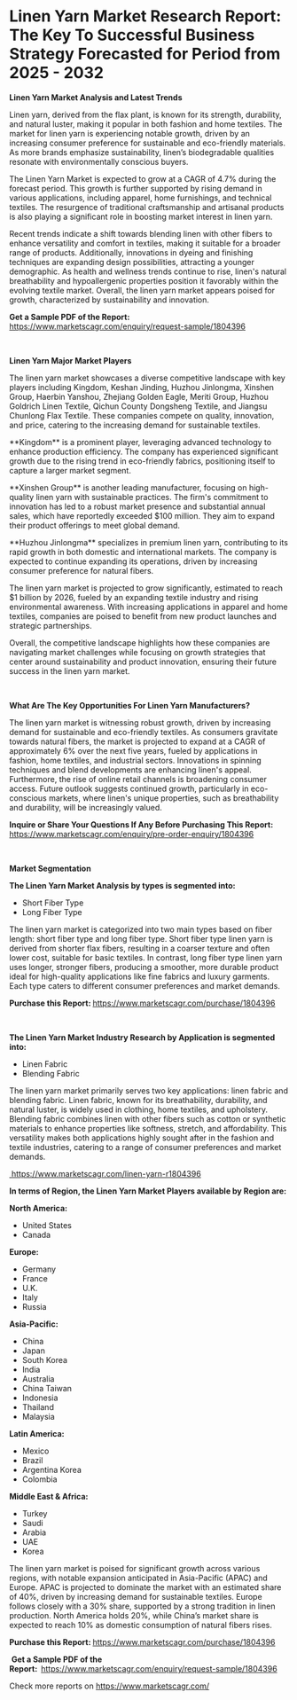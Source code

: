 <p><h1>Linen Yarn Market Research Report: The Key To Successful Business Strategy Forecasted for Period from 2025 - 2032</h1></p><p><strong>Linen Yarn Market Analysis and Latest Trends</strong></p>
<p><p>Linen yarn, derived from the flax plant, is known for its strength, durability, and natural luster, making it popular in both fashion and home textiles. The market for linen yarn is experiencing notable growth, driven by an increasing consumer preference for sustainable and eco-friendly materials. As more brands emphasize sustainability, linen’s biodegradable qualities resonate with environmentally conscious buyers. </p><p>The Linen Yarn Market is expected to grow at a CAGR of 4.7% during the forecast period. This growth is further supported by rising demand in various applications, including apparel, home furnishings, and technical textiles. The resurgence of traditional craftsmanship and artisanal products is also playing a significant role in boosting market interest in linen yarn.</p><p>Recent trends indicate a shift towards blending linen with other fibers to enhance versatility and comfort in textiles, making it suitable for a broader range of products. Additionally, innovations in dyeing and finishing techniques are expanding design possibilities, attracting a younger demographic. As health and wellness trends continue to rise, linen's natural breathability and hypoallergenic properties position it favorably within the evolving textile market. Overall, the linen yarn market appears poised for growth, characterized by sustainability and innovation.</p></p>
<p><strong>Get a Sample PDF of the Report:&nbsp;</strong> <a href="https://www.marketscagr.com/enquiry/request-sample/1804396?utm_campaign=1902&utm_medium=2&utm_source=Github&utm_content=ia&utm_term=07022025&utm_id=linen-yarn">https://www.marketscagr.com/enquiry/request-sample/1804396</a></p>
<p>&nbsp;</p>
<p><strong>Linen Yarn Major Market Players</strong></p>
<p><p>The linen yarn market showcases a diverse competitive landscape with key players including Kingdom, Keshan Jinding, Huzhou Jinlongma, Xinshen Group, Haerbin Yanshou, Zhejiang Golden Eagle, Meriti Group, Huzhou Goldrich Linen Textile, Qichun County Dongsheng Textile, and Jiangsu Chunlong Flax Textile. These companies compete on quality, innovation, and price, catering to the increasing demand for sustainable textiles.</p><p>**Kingdom** is a prominent player, leveraging advanced technology to enhance production efficiency. The company has experienced significant growth due to the rising trend in eco-friendly fabrics, positioning itself to capture a larger market segment. </p><p>**Xinshen Group** is another leading manufacturer, focusing on high-quality linen yarn with sustainable practices. The firm's commitment to innovation has led to a robust market presence and substantial annual sales, which have reportedly exceeded $100 million. They aim to expand their product offerings to meet global demand.</p><p>**Huzhou Jinlongma** specializes in premium linen yarn, contributing to its rapid growth in both domestic and international markets. The company is expected to continue expanding its operations, driven by increasing consumer preference for natural fibers.</p><p>The linen yarn market is projected to grow significantly, estimated to reach $1 billion by 2026, fueled by an expanding textile industry and rising environmental awareness. With increasing applications in apparel and home textiles, companies are poised to benefit from new product launches and strategic partnerships.</p><p>Overall, the competitive landscape highlights how these companies are navigating market challenges while focusing on growth strategies that center around sustainability and product innovation, ensuring their future success in the linen yarn market.</p></p>
<p>&nbsp;</p>
<p><strong>What Are The Key Opportunities For Linen Yarn Manufacturers?</strong></p>
<p><p>The linen yarn market is witnessing robust growth, driven by increasing demand for sustainable and eco-friendly textiles. As consumers gravitate towards natural fibers, the market is projected to expand at a CAGR of approximately 6% over the next five years, fueled by applications in fashion, home textiles, and industrial sectors. Innovations in spinning techniques and blend developments are enhancing linen's appeal. Furthermore, the rise of online retail channels is broadening consumer access. Future outlook suggests continued growth, particularly in eco-conscious markets, where linen's unique properties, such as breathability and durability, will be increasingly valued.</p></p>
<p><strong>Inquire or Share Your Questions If Any Before Purchasing This Report:</strong> <a href="https://www.marketscagr.com/enquiry/pre-order-enquiry/1804396?utm_campaign=1902&utm_medium=2&utm_source=Github&utm_content=ia&utm_term=07022025&utm_id=linen-yarn">https://www.marketscagr.com/enquiry/pre-order-enquiry/1804396</a></p>
<p>&nbsp;</p>
<p><strong>Market Segmentation</strong></p>
<p><strong>The Linen Yarn Market Analysis by types is segmented into:</strong></p>
<p><ul><li>Short Fiber Type</li><li>Long Fiber Type</li></ul></p>
<p><p>The linen yarn market is categorized into two main types based on fiber length: short fiber type and long fiber type. Short fiber type linen yarn is derived from shorter flax fibers, resulting in a coarser texture and often lower cost, suitable for basic textiles. In contrast, long fiber type linen yarn uses longer, stronger fibers, producing a smoother, more durable product ideal for high-quality applications like fine fabrics and luxury garments. Each type caters to different consumer preferences and market demands.</p></p>
<p><strong>Purchase this Report:&nbsp;</strong><a href="https://www.marketscagr.com/purchase/1804396?utm_campaign=1902&utm_medium=2&utm_source=Github&utm_content=ia&utm_term=07022025&utm_id=linen-yarn">https://www.marketscagr.com/purchase/1804396</a></p>
<p>&nbsp;</p>
<p><strong>The Linen Yarn Market Industry Research by Application is segmented into:</strong></p>
<p><ul><li>Linen Fabric</li><li>Blending Fabric</li></ul></p>
<p><p>The linen yarn market primarily serves two key applications: linen fabric and blending fabric. Linen fabric, known for its breathability, durability, and natural luster, is widely used in clothing, home textiles, and upholstery. Blending fabric combines linen with other fibers such as cotton or synthetic materials to enhance properties like softness, stretch, and affordability. This versatility makes both applications highly sought after in the fashion and textile industries, catering to a range of consumer preferences and market demands.</p></p>
<p><a href="https://www.marketscagr.com/linen-yarn-r1804396?utm_campaign=1902&utm_medium=2&utm_source=Github&utm_content=ia&utm_term=07022025&utm_id=linen-yarn">&nbsp;https://www.marketscagr.com/linen-yarn-r1804396</a></p>
<p><strong>In terms of Region, the Linen Yarn Market Players available by Region are:</strong></p>
<p>
    <p> <strong> North America: </strong>
        <ul>
            <li>United States</li>
            <li>Canada</li>
        </ul>
        </p> 
    <p> <strong> Europe: </strong>
        <ul>
            <li>Germany</li>
            <li>France</li>
            <li>U.K.</li>
            <li>Italy</li>
            <li>Russia</li>
        </ul>
        </p> 
    <p> <strong> Asia-Pacific: </strong>
        <ul>
            <li>China</li>
            <li>Japan</li>
            <li>South Korea</li>
            <li>India</li>
            <li>Australia</li>
            <li>China Taiwan</li>
            <li>Indonesia</li>
            <li>Thailand</li>
            <li>Malaysia</li>
        </ul>
        </p> 
    <p> <strong> Latin America: </strong>
        <ul>
            <li>Mexico</li>
            <li>Brazil</li>
            <li>Argentina Korea</li>
            <li>Colombia</li>
        </ul>
        </p> 
    <p> <strong> Middle East & Africa: </strong>
        <ul>
            <li>Turkey</li>
            <li>Saudi</li>
            <li>Arabia</li>
            <li>UAE</li>
            <li>Korea</li>
        </ul>
    </p>
    </p>
<p><p>The linen yarn market is poised for significant growth across various regions, with notable expansion anticipated in Asia-Pacific (APAC) and Europe. APAC is projected to dominate the market with an estimated share of 40%, driven by increasing demand for sustainable textiles. Europe follows closely with a 30% share, supported by a strong tradition in linen production. North America holds 20%, while China’s market share is expected to reach 10% as domestic consumption of natural fibers rises.</p></p>
<p><strong>Purchase this Report: </strong><a href="https://www.marketscagr.com/purchase/1804396?utm_campaign=1902&utm_medium=2&utm_source=Github&utm_content=ia&utm_term=07022025&utm_id=linen-yarn">https://www.marketscagr.com/purchase/1804396</a></p>
<p>&nbsp;<strong>Get a Sample PDF of the Report:&nbsp;&nbsp;</strong><a href="https://www.marketscagr.com/enquiry/request-sample/1804396?utm_campaign=1902&utm_medium=2&utm_source=Github&utm_content=ia&utm_term=07022025&utm_id=linen-yarn">https://www.marketscagr.com/enquiry/request-sample/1804396</a></p>
<p><strong></strong></p>
<p>Check more reports on <a href="https://www.marketscagr.com/?utm_campaign=1902&utm_medium=2&utm_source=Github&utm_content=ia&utm_term=07022025&utm_id=linen-yarn">https://www.marketscagr.com/</a></p>